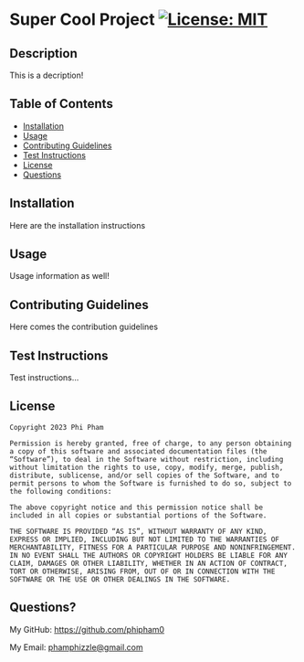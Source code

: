 # Super Cool Project [![License: MIT](https://img.shields.io/badge/License-MIT-yellow.svg)](https://opensource.org/licenses/MIT)
  ## Description
  This is a decription!
  ## Table of Contents
  - [Installation](#installation)
  - [Usage](#usage)
  - [Contributing Guidelines](#contributing-guidelines)
  - [Test Instructions](#test-instructions)
  - [License](#license)
  - [Questions](#questions)
  ## Installation
  Here are the installation instructions
  ## Usage
  Usage information as well!
  ## Contributing Guidelines
  Here comes the contribution guidelines
  ## Test Instructions
  Test instructions...
  ## License
  
    Copyright 2023 Phi Pham

    Permission is hereby granted, free of charge, to any person obtaining a copy of this software and associated documentation files (the “Software”), to deal in the Software without restriction, including without limitation the rights to use, copy, modify, merge, publish, distribute, sublicense, and/or sell copies of the Software, and to permit persons to whom the Software is furnished to do so, subject to the following conditions:
    
    The above copyright notice and this permission notice shall be included in all copies or substantial portions of the Software.
    
    THE SOFTWARE IS PROVIDED “AS IS”, WITHOUT WARRANTY OF ANY KIND, EXPRESS OR IMPLIED, INCLUDING BUT NOT LIMITED TO THE WARRANTIES OF MERCHANTABILITY, FITNESS FOR A PARTICULAR PURPOSE AND NONINFRINGEMENT. IN NO EVENT SHALL THE AUTHORS OR COPYRIGHT HOLDERS BE LIABLE FOR ANY CLAIM, DAMAGES OR OTHER LIABILITY, WHETHER IN AN ACTION OF CONTRACT, TORT OR OTHERWISE, ARISING FROM, OUT OF OR IN CONNECTION WITH THE SOFTWARE OR THE USE OR OTHER DEALINGS IN THE SOFTWARE.
    
  ## Questions?
  My GitHub: https://github.com/phipham0

  My Email: phamphizzle@gmail.com


